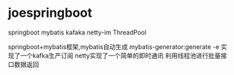 # joespringboot
springboot mybatis kafaka netty-im ThreadPool

springboot+mybatis框架,mybatis自动生成
mybatis-generator:generate -e
实现了一个kafka生产订阅
netty实现了一个简单的即时通讯
利用线程池进行批量接口数据返回
